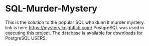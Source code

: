 # SQL-Murder-Mystery

This is the solution to the popular SQL who dunn it murder mystery. <br>
link is here <https://mystery.knightlab.com/> 
PostgreSQL was used in executing this project. The database is available for downloads
for PostgreSQL USERS. 
